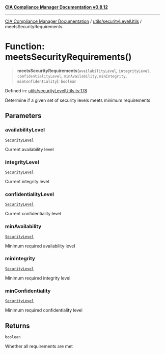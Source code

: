 [**CIA Compliance Manager Documentation v0.8.12**](../../../README.md)

***

[CIA Compliance Manager Documentation](../../../modules.md) / [utils/securityLevelUtils](../README.md) / meetsSecurityRequirements

# Function: meetsSecurityRequirements()

> **meetsSecurityRequirements**(`availabilityLevel`, `integrityLevel`, `confidentialityLevel`, `minAvailability`, `minIntegrity`, `minConfidentiality`): `boolean`

Defined in: [utils/securityLevelUtils.ts:178](https://github.com/Hack23/cia-compliance-manager/blob/e7811142a771ec75716a7ce3a0d60f18cb91cd06/src/utils/securityLevelUtils.ts#L178)

Determine if a given set of security levels meets minimum requirements

## Parameters

### availabilityLevel

[`SecurityLevel`](../../../types/cia/type-aliases/SecurityLevel.md)

Current availability level

### integrityLevel

[`SecurityLevel`](../../../types/cia/type-aliases/SecurityLevel.md)

Current integrity level

### confidentialityLevel

[`SecurityLevel`](../../../types/cia/type-aliases/SecurityLevel.md)

Current confidentiality level

### minAvailability

[`SecurityLevel`](../../../types/cia/type-aliases/SecurityLevel.md)

Minimum required availability level

### minIntegrity

[`SecurityLevel`](../../../types/cia/type-aliases/SecurityLevel.md)

Minimum required integrity level

### minConfidentiality

[`SecurityLevel`](../../../types/cia/type-aliases/SecurityLevel.md)

Minimum required confidentiality level

## Returns

`boolean`

Whether all requirements are met
